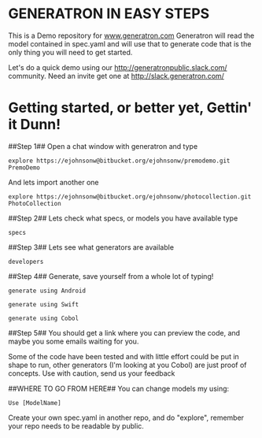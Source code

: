 # GENERATRON IN EASY STEPS #

This is a Demo repository for www.generatron.com
Generatron will read the model contained in spec.yaml and will use that to generate code
that is the only thing you will need to get started.

Let's do a quick demo using our http://generatronpublic.slack.com/ community. Need an invite get one at http://slack.generatron.com/

# Getting started, or better yet, Gettin' it Dunn! #

##Step 1##
Open a chat window with generatron and type

    explore https://ejohnsonw@bitbucket.org/ejohnsonw/premodemo.git PremoDemo 

And lets import another one

    explore https://ejohnsonw@bitbucket.org/ejohnsonw/photocollection.git PhotoCollection 

##Step 2##
Lets check what specs, or models you have available type

    specs

##Step 3##
Lets see what generators are available

    developers

##Step 4##
  Generate, save yourself from a whole lot of typing!

    generate using Android 

    generate using Swift 

    generate using Cobol 


##Step 5##
You should get a link where you can preview the code, and maybe you some emails waiting for you.

Some of the code have been tested and with little effort could be put in shape to run, other generators (I'm looking at you Cobol) are just proof of concepts. Use with caution, send us your feedback

##WHERE TO GO FROM HERE##
You can change models my using:

    Use [ModelName]

Create your own spec.yaml in another repo, and do "explore", remember your repo needs to be readable by public.
